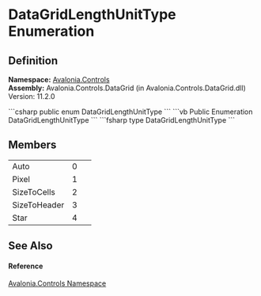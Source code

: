 # DataGridLengthUnitType Enumeration




## Definition
**Namespace:** <a href="N_Avalonia_Controls">Avalonia.Controls</a>  
**Assembly:** Avalonia.Controls.DataGrid (in Avalonia.Controls.DataGrid.dll) Version: 11.2.0

<Tabs groupId="api-code-preview">
<TabItem value="csharp" label="C#">
```csharp
public enum DataGridLengthUnitType
```
</TabItem>
<TabItem value="vb" label="VB">
```vb
Public Enumeration DataGridLengthUnitType
```
</TabItem>
<TabItem value="fsharp" label="F#">
```fsharp
type DataGridLengthUnitType
```
</TabItem>
</Tabs>



## Members
<table>
<tr>
<td>Auto</td>
<td>0</td>
<td> </td>
</tr>
<tr>
<td>Pixel</td>
<td>1</td>
<td> </td>
</tr>
<tr>
<td>SizeToCells</td>
<td>2</td>
<td> </td>
</tr>
<tr>
<td>SizeToHeader</td>
<td>3</td>
<td> </td>
</tr>
<tr>
<td>Star</td>
<td>4</td>
<td> </td>
</tr>
</table>

## See Also


#### Reference
<a href="N_Avalonia_Controls">Avalonia.Controls Namespace</a>  

